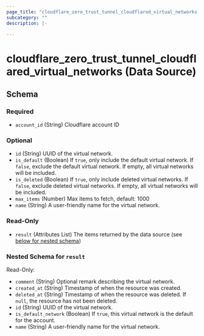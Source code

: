 ```yaml
---
page_title: "cloudflare_zero_trust_tunnel_cloudflared_virtual_networks Data Source - Cloudflare"
subcategory: ""
description: |-
  
---
```


# cloudflare_zero_trust_tunnel_cloudflared_virtual_networks (Data Source)




<!-- schema generated by tfplugindocs -->
## Schema

### Required

- `account_id` (String) Cloudflare account ID

### Optional

- `id` (String) UUID of the virtual network.
- `is_default` (Boolean) If `true`, only include the default virtual network. If `false`, exclude the default virtual network. If empty, all virtual networks will be included.
- `is_deleted` (Boolean) If `true`, only include deleted virtual networks. If `false`, exclude deleted virtual networks. If empty, all virtual networks will be included.
- `max_items` (Number) Max items to fetch, default: 1000
- `name` (String) A user-friendly name for the virtual network.

### Read-Only

- `result` (Attributes List) The items returned by the data source (see [below for nested schema](#nestedatt--result))

<a id="nestedatt--result"></a>
### Nested Schema for `result`

Read-Only:

- `comment` (String) Optional remark describing the virtual network.
- `created_at` (String) Timestamp of when the resource was created.
- `deleted_at` (String) Timestamp of when the resource was deleted. If `null`, the resource has not been deleted.
- `id` (String) UUID of the virtual network.
- `is_default_network` (Boolean) If `true`, this virtual network is the default for the account.
- `name` (String) A user-friendly name for the virtual network.



